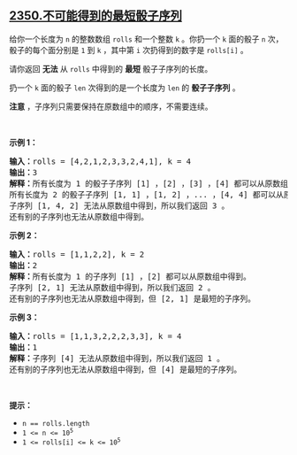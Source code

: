 ## [2350.不可能得到的最短骰子序列](https://leetcode.cn/problems/shortest-impossible-sequence-of-rolls/)
<p>给你一个长度为 <code>n</code>&nbsp;的整数数组&nbsp;<code>rolls</code>&nbsp;和一个整数&nbsp;<code>k</code>&nbsp;。你扔一个&nbsp;<code>k</code>&nbsp;面的骰子 <code>n</code>&nbsp;次，骰子的每个面分别是&nbsp;<code>1</code>&nbsp;到&nbsp;<code>k</code>&nbsp;，其中第&nbsp;<code>i</code>&nbsp;次扔得到的数字是&nbsp;<code>rolls[i]</code>&nbsp;。</p>

<p>请你返回 <strong>无法</strong>&nbsp;从 <code>rolls</code>&nbsp;中得到的 <strong>最短</strong>&nbsp;骰子子序列的长度。</p>

<p>扔一个 <code>k</code>&nbsp;面的骰子 <code>len</code>&nbsp;次得到的是一个长度为 <code>len</code>&nbsp;的 <strong>骰子子序列</strong>&nbsp;。</p>

<p><strong>注意</strong>&nbsp;，子序列只需要保持在原数组中的顺序，不需要连续。</p>

<p>&nbsp;</p>

<p><strong>示例 1：</strong></p>

<pre>
<b>输入：</b>rolls = [4,2,1,2,3,3,2,4,1], k = 4
<b>输出：</b>3
<b>解释：</b>所有长度为 1 的骰子子序列 [1] ，[2] ，[3] ，[4] 都可以从原数组中得到。
所有长度为 2 的骰子子序列 [1, 1] ，[1, 2] ，... ，[4, 4] 都可以从原数组中得到。
子序列 [1, 4, 2] 无法从原数组中得到，所以我们返回 3 。
还有别的子序列也无法从原数组中得到。</pre>

<p><strong>示例 2：</strong></p>

<pre>
<b>输入：</b>rolls = [1,1,2,2], k = 2
<b>输出：</b>2
<b>解释：</b>所有长度为 1 的子序列 [1] ，[2] 都可以从原数组中得到。
子序列 [2, 1] 无法从原数组中得到，所以我们返回 2 。
还有别的子序列也无法从原数组中得到，但 [2, 1] 是最短的子序列。
</pre>

<p><strong>示例 3：</strong></p>

<pre>
<b>输入：</b>rolls = [1,1,3,2,2,2,3,3], k = 4
<b>输出：</b>1
<b>解释：</b>子序列 [4] 无法从原数组中得到，所以我们返回 1 。
还有别的子序列也无法从原数组中得到，但 [4] 是最短的子序列。
</pre>

<p>&nbsp;</p>

<p><strong>提示：</strong></p>

<ul>
	<li><code>n == rolls.length</code></li>
	<li><code>1 &lt;= n &lt;= 10<sup>5</sup></code></li>
	<li><code>1 &lt;= rolls[i] &lt;= k &lt;= 10<sup>5</sup></code></li>
</ul>
